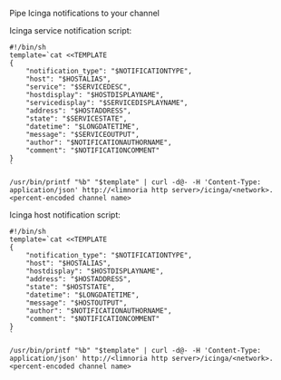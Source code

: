 Pipe Icinga notifications to your channel

Icinga service notification script:

    #!/bin/sh
    template=`cat <<TEMPLATE
    {
        "notification_type": "$NOTIFICATIONTYPE",
        "host": "$HOSTALIAS",
        "service": "$SERVICEDESC",
        "hostdisplay": "$HOSTDISPLAYNAME",
        "servicedisplay": "$SERVICEDISPLAYNAME",
        "address": "$HOSTADDRESS",
        "state": "$SERVICESTATE",
        "datetime": "$LONGDATETIME",
        "message": "$SERVICEOUTPUT",
        "author": "$NOTIFICATIONAUTHORNAME",
        "comment": "$NOTIFICATIONCOMMENT"
    }
    `
    
    /usr/bin/printf "%b" "$template" | curl -d@- -H 'Content-Type: application/json' http://<limnoria http server>/icinga/<network>.<percent-encoded channel name>

Icinga host notification script:

    #!/bin/sh
    template=`cat <<TEMPLATE
    {
        "notification_type": "$NOTIFICATIONTYPE",
        "host": "$HOSTALIAS",
        "hostdisplay": "$HOSTDISPLAYNAME",
        "address": "$HOSTADDRESS",
        "state": "$HOSTSTATE",
        "datetime": "$LONGDATETIME",
        "message": "$HOSTOUTPUT",
        "author": "$NOTIFICATIONAUTHORNAME",
        "comment": "$NOTIFICATIONCOMMENT"
    }
    `
    
    /usr/bin/printf "%b" "$template" | curl -d@- -H 'Content-Type: application/json' http://<limnoria http server>/icinga/<network>.<percent-encoded channel name>
    
